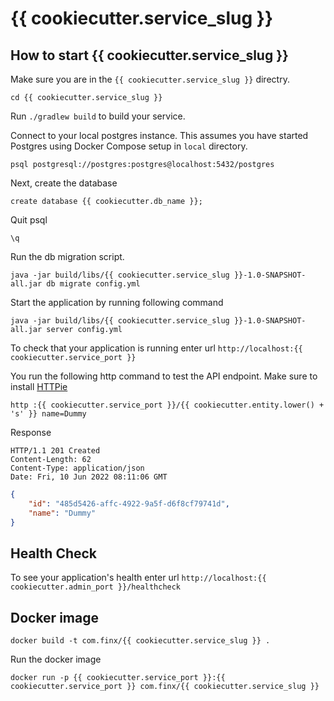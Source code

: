 # {{ cookiecutter.service_slug }}

## How to start {{ cookiecutter.service_slug }} 

Make sure you are in the `{{ cookiecutter.service_slug }}` directry.

```
cd {{ cookiecutter.service_slug }}
```

Run `./gradlew build` to build your service. 

Connect to your local postgres instance. This assumes you have started Postgres using Docker Compose setup in `local` directory.

```
psql postgresql://postgres:postgres@localhost:5432/postgres
```

Next, create the database

```
create database {{ cookiecutter.db_name }};
```

Quit psql

```
\q
```

Run the db migration script.

```
java -jar build/libs/{{ cookiecutter.service_slug }}-1.0-SNAPSHOT-all.jar db migrate config.yml
```
Start the application by running following command

```
java -jar build/libs/{{ cookiecutter.service_slug }}-1.0-SNAPSHOT-all.jar server config.yml
```

To check that your application is running enter url `http://localhost:{{ cookiecutter.service_port }}`

You run the following http command to test the API endpoint. Make sure to install [HTTPie](https://httpie.io/cli)

```
http :{{ cookiecutter.service_port }}/{{ cookiecutter.entity.lower() + 's' }} name=Dummy
```

Response

```
HTTP/1.1 201 Created
Content-Length: 62
Content-Type: application/json
Date: Fri, 10 Jun 2022 08:11:06 GMT
```

```json
{
    "id": "485d5426-affc-4922-9a5f-d6f8cf79741d",
    "name": "Dummy"
}

```

## Health Check


To see your application's health enter url `http://localhost:{{ cookiecutter.admin_port }}/healthcheck`

## Docker image

```
docker build -t com.finx/{{ cookiecutter.service_slug }} .
```

Run the docker image

```
docker run -p {{ cookiecutter.service_port }}:{{ cookiecutter.service_port }} com.finx/{{ cookiecutter.service_slug }}
```